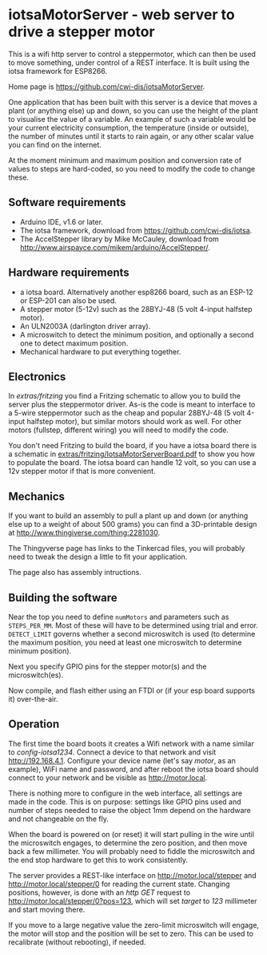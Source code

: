 # iotsaMotorServer - web server to drive a stepper motor

This is a wifi http server to control a steppermotor, which can then be used to move something, under control of a REST interface. It is built using the iotsa framework for ESP8266.

Home page is <https://github.com/cwi-dis/iotsaMotorServer>.

One application that has been built with this server is a device that moves a plant (or anything else) up and down, so you can use the height of the plant to visualise the value of a variable. An example of such a variable would be your current electricity consumption, the temperature (inside or outside), the number of minutes until it starts to rain again, or any other scalar value you can find on the internet.

At the moment minimum and maximum position and conversion rate of values to steps are hard-coded, so you need to modify the code to change these.

## Software requirements

* Arduino IDE, v1.6 or later.
* The iotsa framework, download from <https://github.com/cwi-dis/iotsa>.
* The AccelStepper library by Mike McCauley, download from <http://www.airspayce.com/mikem/arduino/AccelStepper/>.

## Hardware requirements

* a iotsa board. Alternatively another esp8266 board, such as an ESP-12 or ESP-201 can also be used.
* A stepper motor (5-12v) such as the 28BYJ-48 (5 volt 4-input halfstep motor).
* An ULN2003A (darlington driver array).
* A microswitch to detect the minimum position, and optionally a second one to detect maximum position.
* Mechanical hardware to put everything together.

## Electronics

In _extras/fritzing_ you find a Fritzing schematic to allow you to build the server plus the steppermotor driver. As-is the code is meant to interface to a 5-wire steppermotor such as the cheap and popular 28BYJ-48 (5 volt 4-input halfstep motor), but similar motors should work as well. For other motors (fullstep, different wiring) you will need to modify the code.

You don't need Fritzing to build the board, if you have a iotsa board there is a schematic in [extras/fritzing/IotsaMotorServerBoard.pdf](extras/fritzing/IotsaMotorServerBoard.pdf) to show you how to populate the board. The iotsa board can handle 12 volt, so you can use a 12v stepper motor if that is more convenient.

## Mechanics

If you want to build an assembly to pull a plant up and down (or anything else up to a weight of about 500 grams) you can find a 3D-printable design at <http://www.thingiverse.com/thing:2281030>. 

The Thingyverse page has links to the Tinkercad files, you will probably need to tweak the design a little to fit your application.

The page also has assembly intructions.

## Building the software

Near the top you need to define `numMotors` and parameters such as `STEPS_PER_MM`. Most of these will have to be determined using trial and error. `DETECT_LIMIT` governs whether a second microswitch is used (to determine the maximum position, you need at least one microswitch to determine minimum position).

Next you specify GPIO pins for the stepper motor(s) and the microswitch(es).

Now compile, and flash either using an FTDI or (if your esp board supports it) over-the-air.

## Operation

The first time the board boots it creates a Wifi network with a name similar to _config-iotsa1234_.  Connect a device to that network and visit <http://192.168.4.1>. Configure your device name (let's say _motor_, as an example), WiFi name and password, and after reboot the iotsa board should connect to your network and be visible as <http://motor.local>.

There is nothing more to configure in the web interface, all settings are made in the code. This is on purpose: settings like GPIO pins used and number of steps needed to raise the object 1mm depend on the hardware and not changeable on the fly.

When the board is powered on (or reset) it will start pulling in the wire until the microswitch engages, to determine the zero position, and then move back a few millimeter. You will probably need to fiddle the microswitch and the end stop hardware to get this to work consistently.

The server provides a REST-like interface on <http://motor.local/stepper> and <http://motor.local/stepper/0> for reading the current state. Changing positions, however, is done with an _http GET_ request to <http://motor.local/stepper/0?pos=123>, which will set _target_ to _123_ millimeter and start moving there.

If you move to a large negative value the zero-limit microswitch will engage, the motor will stop and the position will be set to zero. This can be used to recalibrate (without rebooting), if needed.

